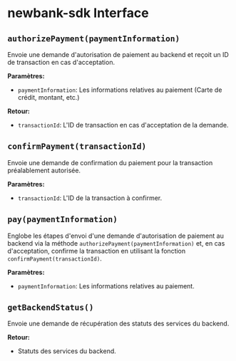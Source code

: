 # newbank-sdk Interface

## `authorizePayment(paymentInformation)`

Envoie une demande d'autorisation de paiement au backend et reçoit un ID de transaction en cas d'acceptation.

**Paramètres:**
- `paymentInformation`: Les informations relatives au paiement (Carte de crédit, montant, etc.)

**Retour:**
- `transactionId`: L'ID de transaction en cas d'acceptation de la demande.

## `confirmPayment(transactionId)`

Envoie une demande de confirmation du paiement pour la transaction préalablement autorisée.

**Paramètres:**
- `transactionId`: L'ID de la transaction à confirmer.

## `pay(paymentInformation)`

Englobe les étapes d'envoi d'une demande d'autorisation de paiement au backend via la méthode `authorizePayment(paymentInformation)` et, en cas d'acceptation, confirme la transaction en utilisant la fonction `confirmPayment(transactionId)`.

**Paramètres:**
- `paymentInformation`: Les informations relatives au paiement.

## `getBackendStatus()`

Envoie une demande de récupération des statuts des services du backend.

**Retour:**
- Statuts des services du backend.
